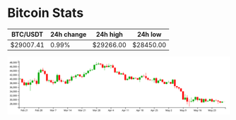 # Bitcoin Stats

BTC/USDT|24h change|24h high|24h low|
|---|---|---|---|
|$29007.41|0.99%|$29266.00|$28450.00|

<img src="./chart.svg">
